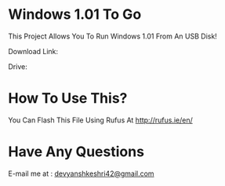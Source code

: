 # Windows 1.01 To Go
This Project Allows You To Run Windows 1.01 From An USB Disk!

Download Link:

Drive:
# How To Use This?
You Can Flash This File Using Rufus At http://rufus.ie/en/
# Have Any Questions
E-mail me at : devyanshkeshri42@gmail.com
